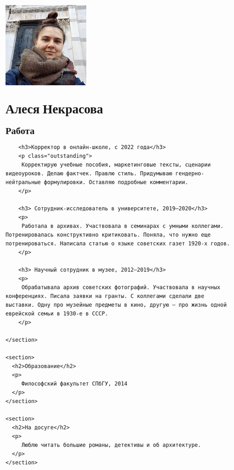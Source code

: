 <html>
  <head>
    <title>Алеся Некрасова</title>
  </head>

<style>
body {
  /*
  * Настраиваем основной текст:
  * Бюросериф, кегль 20 пикселей,
  * интерлиньяж 27 пикселей.
  * Если Бюросерифа нет — Джорджия.
  */
  font-family: Georgia, serif;
  font-size: 20px;
  line-height: 27px;
}
​
h3 {
  /*
  * Для заголовков третьего уровня
  * используем жирный Бюросанс.
  * Если Бюросанса нет — Гельветика.
  */
  font-family: Helvetica Neue,
     sans-serif;
  font-weight: bold;
  /*
  * Добавляем отступ снизу,
  * чтобы попасть в интерлиньяж.
  */
  margin: 0 0 .1em 0;
}
​
p {
  /*
  * Выставляем нижний отступ
  * в 88% от кегля.
  */
  margin: 0 0 .88em 0;
}
​
img {
  /*
  * Делаем изображения
  * блочными элементами.
  */
  display: block;
  /*
  * Делаем изображения «резиновыми»:
  * задаем максимальную ширину в 100%.
  */
  max-width: 100%;
  height: auto;
  /*
  * Добавляем увеличенный отступ
  * после изображений.
  */
  margin-bottom: 2em;
}
</style>

  <body>
	<img src="Test_photo.png" alt="" class="avatar">
    <h1>Алеся Некрасова</h1>
    
  <section>    
      <h2>Работа</h2>

        <h3>Корректор в онлайн-школе, с 2022 года</h3>
        <p class="outstanding">
         Корректирую учебные пособия, маркетинговые тексты, сценарии видеоуроков. Делаю фактчек. Правлю стиль. Придумываю гендерно-нейтральные формулировки. Оставляю подробные комментарии.
        </p>
      
        <h3> Сотрудник-исследователь в университете, 2019–2020</h3>
        <p>
         Работала в архивах. Участвовала в семинарах с умными коллегами. Потренировалась конструктивно критиковать. Поняла, что нужно еще потренироваться. Написала статью о языке советских газет 1920-х годов.
        </p>

        <h3> Научный сотрудник в музее, 2012–2019</h3>
        <p>
         Обрабатывала архив советских фотографий. Участвовала в научных конференциях. Писала заявки на гранты. С коллегами сделали две выставки. Одну про музейные предметы в кино, другую — про жизнь одной еврейской семьи в 1930-е в СССР.
        </p>

    </section>
    
    <section>
      <h2>Образование</h2>
      <p>
         Философский факультет СПбГУ, 2014
      </p>
    </section>
    
    <section>
      <h2>На досуге</h2>
      <p>
         Люблю читать большие романы, детективы и об архитектуре.
      </p>
    </section>
  </body>
</html>
